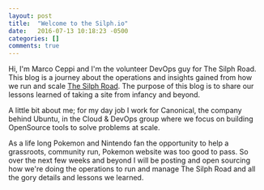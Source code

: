 ```yaml
---
layout: post
title:  "Welcome to the Silph.io"
date:   2016-07-13 10:18:23 -0500
categories: []
comments: true
---
```


Hi, I'm Marco Ceppi and I'm the volunteer DevOps guy for The Silph Road. This blog is a journey about the operations and insights
gained from how we run and scale [The Silph Road](https://thesilphroad.com). The purpose of this blog is to share our lessons
learned of taking a site from infancy and beyond.

A little bit about me; for my day job I work for Canonical, the company behind Ubuntu, in the Cloud & DevOps group where we
focus on building OpenSource tools to solve problems at scale.

As a life long Pokemon and Nintendo fan the opportunity to help a grassroots, community run, Pokemon website was too good
to pass. So over the next few weeks and beyond I will be posting and open sourcing how we're doing the operations to run and
manage The Silph Road and all the gory details and lessons we learned.
